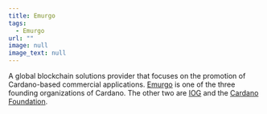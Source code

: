 ```yaml
---
title: Emurgo
tags:
  - Emurgo
url: ""
image: null
image_text: null
---
```


A global blockchain solutions provider that focuses on the promotion of Cardano-based commercial applications. [Emurgo](https://emurgo.io/) is one of the three founding organizations of Cardano. The other two are [IOG](https://www.essentialcardano.io/glossary/iog) and the [Cardano Foundation](https://www.essentialcardano.io/glossary/cardano-foundation).
